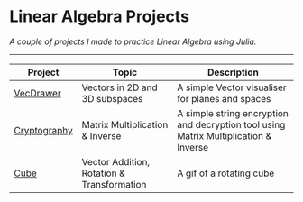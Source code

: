 # Linear Algebra Projects

*A couple of projects I made to practice Linear Algebra using Julia.*

---------------------------------------------------------------------
| Project | Topic | Description |
| ------- | ----- | ------ |
| [VecDrawer](visualise/VecDrawer.jl) | Vectors in 2D and 3D subspaces | A simple Vector visualiser for planes and spaces |
| [Cryptography](cryptography/multiplication.jl) | Matrix Multiplication & Inverse | A simple string encryption and decryption tool using Matrix Multiplication & Inverse |
| [Cube](cube/cube.jl) | Vector Addition, Rotation & Transformation | A gif of a rotating cube |